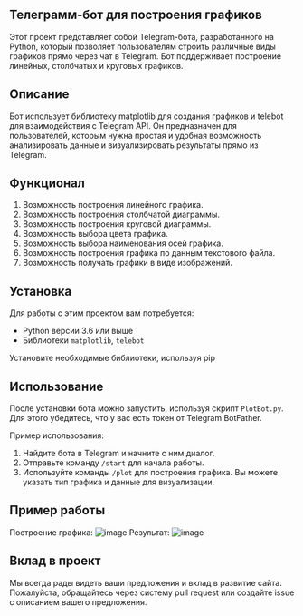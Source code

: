 ## Телеграмм-бот для построения графиков

Этот проект представляет собой Telegram-бота, разработанного на Python, который позволяет пользователям строить различные виды графиков прямо через чат в Telegram. 
Бот поддерживает построение линейных, столбчатых и круговых графиков.

## Описание

Бот использует библиотеку matplotlib для создания графиков и telebot для взаимодействия с Telegram API. Он предназначен для пользователей, которым нужна простая и удобная возможность анализировать данные и визуализировать результаты прямо из Telegram.

## Функционал

1. Возможность построения линейного графика.
2. Возможность построения столбчатой диаграммы.
3. Возможность построения круговой диаграммы.
4. Возможность выбора цвета графика.
5. Возможность выбора наименования осей графика.
6. Возможность построения графика по данным текстового файла.
7. Возможность получать графики в виде изображений.

## Установка

Для работы с этим проектом вам потребуется:

- Python версии 3.6 или выше
- Библиотеки `matplotlib`, `telebot`

Установите необходимые библиотеки, используя pip

## Использование

После установки бота можно запустить, используя скрипт `PlotBot.py`. Для этого убедитесь, что у вас есть токен от Telegram BotFather.

Пример использования:

1. Найдите бота в Telegram и начните с ним диалог.
2. Отправьте команду `/start` для начала работы.
3. Используйте команды `/plot` для построения графика. Вы можете указать тип графика и данные для визуализации.

## Пример работы

Построение графика:
![image](https://github.com/MishaAstanin/Telegram-bot-plot/assets/118374875/e49b2301-991f-44d1-92cc-cb3012c6002e)
Результат:
![image](https://github.com/MishaAstanin/Telegram-bot-plot/assets/118374875/7376cd8e-ada0-4ca6-b275-08428bf8ff26)


## Вклад в проект

Мы всегда рады видеть ваши предложения и вклад в развитие сайта. Пожалуйста, обращайтесь через систему pull request или создайте issue с описанием вашего предложения.
